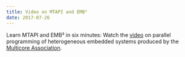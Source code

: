```yaml
---
title: Video on MTAPI and EMB²
date: 2017-07-26
---
```

Learn MTAPI and EMB² in six minutes: Watch the [video](http://www.multicore-association.org/workgroup/MTAPI_EMBB_high.mp4) on parallel programming of heterogeneous embedded systems produced by the [Multicore Association](http://www.multicore-association.org).